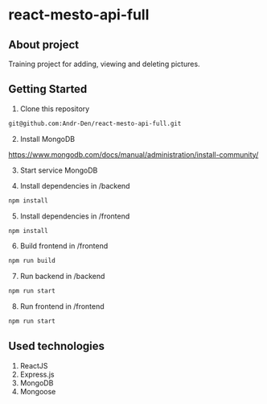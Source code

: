 # react-mesto-api-full

## About project

Training project for adding, viewing and deleting pictures.

## Getting Started

1. Clone this repository

```bash
git@github.com:Andr-Den/react-mesto-api-full.git
```

2. Install MongoDB

https://www.mongodb.com/docs/manual/administration/install-community/

3. Start service MongoDB


4. Install dependencies in /backend

```bash
npm install
```

5. Install dependencies in /frontend

```bash
npm install
```

6. Build frontend in /frontend

```bash
npm run build
```

7. Run backend in /backend

```bash
npm run start
```

8. Run frontend in /frontend

```bash
npm run start
```

## Used technologies

1. ReactJS
2. Express.js
3. MongoDB
4. Mongoose
